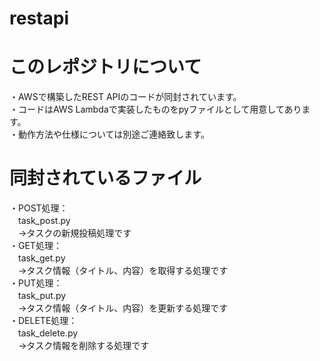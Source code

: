 # restapi

# このレポジトリについて  
・AWSで構築したREST APIのコードが同封されています。  
・コードはAWS Lambdaで実装したものをpyファイルとして用意してあります。  
・動作方法や仕様については別途ご連絡致します。  
  
# 同封されているファイル  
・POST処理：  
　task_post.py  
　->タスクの新規投稿処理です  
・GET処理：  
　task_get.py  
　->タスク情報（タイトル、内容）を取得する処理です  
・PUT処理：  
　task_put.py  
　->タスク情報（タイトル、内容）を更新する処理です  
・DELETE処理：  
　task_delete.py  
　->タスク情報を削除する処理です
